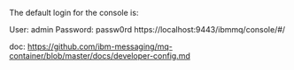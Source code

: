 The default login for the console is:

User: admin
Password: passw0rd
https://localhost:9443/ibmmq/console/#/

doc:
https://github.com/ibm-messaging/mq-container/blob/master/docs/developer-config.md